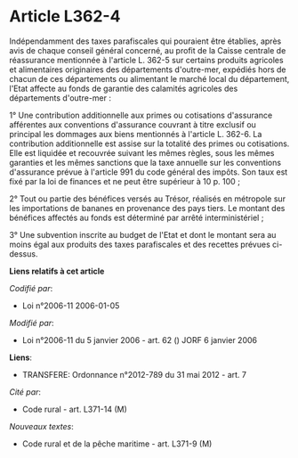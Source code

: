 # Article L362-4

Indépendamment des taxes parafiscales qui pouraient être établies, après avis de chaque conseil général concerné, au profit
de la Caisse centrale de réassurance mentionnée à l'article L. 362-5 sur certains produits agricoles et alimentaires
originaires des départements d'outre-mer, expédiés hors de chacun de ces départements ou alimentant le marché local du
département, l'Etat affecte au fonds de garantie des calamités agricoles des départements d'outre-mer :

1° Une contribution additionnelle aux primes ou cotisations d'assurance afférentes aux conventions d'assurance couvrant à
titre exclusif ou principal les dommages aux biens mentionnés à l'article L. 362-6. La contribution additionnelle est assise
sur la totalité des primes ou cotisations. Elle est liquidée et recouvrée suivant les mêmes règles, sous les mêmes garanties
et les mêmes sanctions que la taxe annuelle sur les conventions d'assurance prévue à l'article 991 du code général des
impôts. Son taux est fixé par la loi de finances et ne peut être supérieur à 10 p. 100 ;

2° Tout ou partie des bénéfices versés au Trésor, réalisés en métropole sur les importations de bananes en provenance des
pays tiers. Le montant des bénéfices affectés au fonds est déterminé par arrêté interministériel ;

3° Une subvention inscrite au budget de l'Etat et dont le montant sera au moins égal aux produits des taxes parafiscales et
des recettes prévues ci-dessus.

**Liens relatifs à cet article**

_Codifié par_:

  - Loi n°2006-11 2006-01-05

_Modifié par_:

  - Loi n°2006-11 du 5 janvier 2006 - art. 62 () JORF 6 janvier 2006

**Liens**:

  - TRANSFERE: Ordonnance n°2012-789 du 31 mai 2012 - art. 7

_Cité par_:

  - Code rural - art. L371-14 (M)

_Nouveaux textes_:

  - Code rural et de la pêche maritime - art. L371-9 (M)

